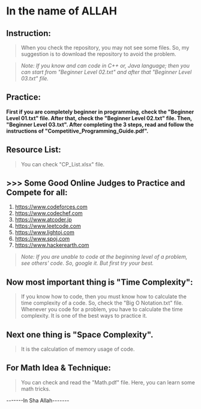# **In the name of ALLAH**

## Instruction:
> When you check the repository, you may not see some files. So, my suggestion is to download the repository to avoid the problem.

> *Note: If you know and can code in C++ or, Java language; then you can start from "Beginner Level 02.txt" and after that "Beginner Level 03.txt" file.*
##
## Practice:
**First if you are completely beginner in programming, check the "Beginner Level 01.txt" file.
After that, check the "Beginner Level 02.txt" file. Then, "Beginner Level 03.txt". After completing the 3 steps, read and follow the instructions of "Competitive_Programming_Guide.pdf".**

## Resource List: 
> You can check "CP_List.xlsx" file.

## >>> Some Good Online Judges to Practice and Compete for all:

 1. https://www.codeforces.com
 2. https://www.codechef.com
 3. https://www.atcoder.jp
 4. https://www.leetcode.com
 5. https://www.lightoj.com
 6. https://www.spoj.com
 7. https://www.hackerearth.com

> *Note: If you are unable to code at the beginning level of a problem, see others' code. So, google it. But first try your best.*

## Now most important thing is "Time Complexity":
> If you know how to code, then you must know how to calculate the time complexity of a code. So, check the "Big O Notation.txt" file. Whenever you code for a problem, you have to calculate the time complexity. It is one of the best ways to practice it.

## Next one thing is "Space Complexity".
> It is the calculation of memory usage of code.

## For Math Idea & Technique: 
> You can check and read the "Math.pdf" file. Here, you can learn some math tricks. 


-------In Sha Allah-------